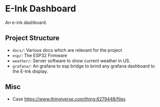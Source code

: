 # E-Ink Dashboard

An e-ink dashboard.

## Project Structure

- `docs/`: Various docs which are relevant for the project
- `esp/`: The ESP32 Firmware
- `weather/`: Server software to show current weather in US.
- `grafana/`: An grafana to esp bridge to brind any grafana dashboard to the E-Ink display.

## Misc

- Case https://www.thingiverse.com/thing:6279448/files
